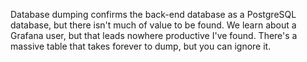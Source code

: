 Database dumping confirms the back-end database as a PostgreSQL database, but there isn't much of value to be found.  We learn about a Grafana user, but that leads nowhere productive I've found.  There's a massive table that takes forever to dump, but you can ignore it.
